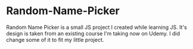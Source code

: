 # Random-Name-Picker
Random Name Picker is a small JS project I created while learning JS. It's design is taken from an existing course I'm taking now on Udemy. I did change some of it to fit my little project. 
